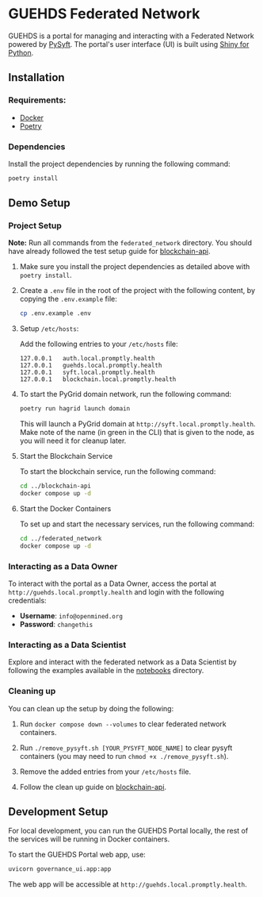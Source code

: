 # GUEHDS Federated Network

GUEHDS is a portal for managing and interacting with a Federated Network powered by [PySyft](https://github.com/OpenMined/PySyft). The portal's user interface (UI) is built using [Shiny for Python](https://shiny.posit.co/py/).


## Installation

### Requirements:

- [Docker](https://www.docker.com/)
- [Poetry](https://python-poetry.org/)

### Dependencies

Install the project dependencies by running the following command:

```bash
poetry install
```


## Demo Setup

### Project Setup

**Note:** Run all commands from the `federated_network` directory. You should have already followed the test setup guide for [blockchain-api](../blockchain-api/README.md).

1. Make sure you install the project dependencies as detailed above with `poetry install`.

1. Create a `.env` file in the root of the project with the following content, by copying the `.env.example` file:

    ```bash
    cp .env.example .env
    ```

2. Setup `/etc/hosts`:

    Add the following entries to your `/etc/hosts` file:

    ```
    127.0.0.1   auth.local.promptly.health
    127.0.0.1   guehds.local.promptly.health
    127.0.0.1   syft.local.promptly.health
    127.0.0.1   blockchain.local.promptly.health
    ```

3. To start the PyGrid domain network, run the following command:

    ```bash
    poetry run hagrid launch domain
    ```

    This will launch a PyGrid domain at `http://syft.local.promptly.health`.
    Make note of the name (in green in the CLI) that is given to the node, as you will need it for cleanup later.

4. Start the Blockchain Service

    To start the blockchain service, run the following command:

    ```bash
    cd ../blockchain-api
    docker compose up -d
    ```

5. Start the Docker Containers

    To set up and start the necessary services, run the following command:

    ```bash
    cd ../federated_network
    docker compose up -d
    ```

### Interacting as a Data Owner

To interact with the portal as a Data Owner, access the portal at `http://guehds.local.promptly.health` and login with the following credentials:

- **Username**: `info@openmined.org`
- **Password**: `changethis`

### Interacting as a Data Scientist

Explore and interact with the federated network as a Data Scientist by following the examples available in the [notebooks](./notebooks) directory.

### Cleaning up

You can clean up the setup by doing the following:

1. Run `docker compose down --volumes` to clear federated network containers.

2. Run `./remove_pysyft.sh [YOUR_PYSYFT_NODE_NAME]` to clear pysyft containers (you may need to run `chmod +x ./remove_pysyft.sh`).

3. Remove the added entries from your `/etc/hosts` file.

4. Follow the clean up guide on [blockchain-api](../blockchain-api/README.md).


## Development Setup

For local development, you can run the GUEHDS Portal locally, the rest of the services will be running in Docker containers.

To start the GUEHDS Portal web app, use:

```bash
uvicorn governance_ui.app:app
```

The web app will be accessible at `http://guehds.local.promptly.health`.
